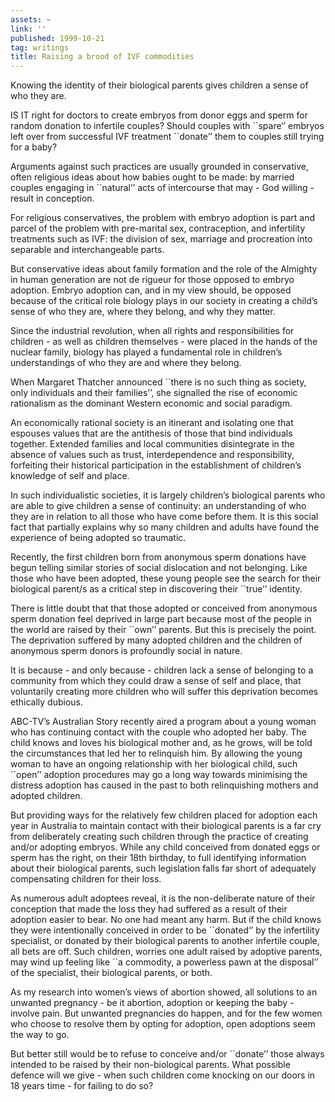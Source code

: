 ```yaml
---
assets: ~
link: ''
published: 1999-10-21
tag: writings
title: Raising a brood of IVF commodities
---
```

Knowing the identity of their biological parents gives children a sense
of who they are.

IS IT right for doctors to create embryos from donor eggs and sperm for
random donation to infertile couples? Should couples with \`\`spare‘’
embryos left over from successful IVF treatment \`\`donate’’ them to
couples still trying for a baby?

Arguments against such practices are usually grounded in conservative,
often religious ideas about how babies ought to be made: by married
couples engaging in \`\`natural’’ acts of intercourse that may - God
willing - result in conception.

For religious conservatives, the problem with embryo adoption is part
and parcel of the problem with pre-marital sex, contraception, and
infertility treatments such as IVF: the division of sex, marriage and
procreation into separable and interchangeable parts.

But conservative ideas about family formation and the role of the
Almighty in human generation are not de rigueur for those opposed to
embryo adoption. Embryo adoption can, and in my view should, be opposed
because of the critical role biology plays in our society in creating a
child’s sense of who they are, where they belong, and why they matter.

Since the industrial revolution, when all rights and responsibilities
for children - as well as children themselves - were placed in the hands
of the nuclear family, biology has played a fundamental role in
children’s understandings of who they are and where they belong.

When Margaret Thatcher announced \`\`there is no such thing as society,
only individuals and their families’’, she signalled the rise of
economic rationalism as the dominant Western economic and social
paradigm.

An economically rational society is an itinerant and isolating one that
espouses values that are the antithesis of those that bind individuals
together. Extended families and local communities disintegrate in the
absence of values such as trust, interdependence and responsibility,
forfeiting their historical participation in the establishment of
children’s knowledge of self and place.

In such individualistic societies, it is largely children’s biological
parents who are able to give children a sense of continuity: an
understanding of who they are in relation to all those who have come
before them. It is this social fact that partially explains why so many
children and adults have found the experience of being adopted so
traumatic.

Recently, the first children born from anonymous sperm donations have
begun telling similar stories of social dislocation and not belonging.
Like those who have been adopted, these young people see the search for
their biological parent/s as a critical step in discovering their
\`\`true’’ identity.

There is little doubt that that those adopted or conceived from
anonymous sperm donation feel deprived in large part because most of the
people in the world are raised by their \`\`own’’ parents. But this is
precisely the point. The deprivation suffered by many adopted children
and the children of anonymous sperm donors is profoundly social in
nature.

It is because - and only because - children lack a sense of belonging to
a community from which they could draw a sense of self and place, that
voluntarily creating more children who will suffer this deprivation
becomes ethically dubious.

ABC-TV’s Australian Story recently aired a program about a young woman
who has continuing contact with the couple who adopted her baby. The
child knows and loves his biological mother and, as he grows, will be
told the circumstances that led her to relinquish him. By allowing the
young woman to have an ongoing relationship with her biological child,
such \`\`open’’ adoption procedures may go a long way towards minimising
the distress adoption has caused in the past to both relinquishing
mothers and adopted children.

But providing ways for the relatively few children placed for adoption
each year in Australia to maintain contact with their biological parents
is a far cry from deliberately creating such children through the
practice of creating and/or adopting embryos. While any child conceived
from donated eggs or sperm has the right, on their 18th birthday, to
full identifying information about their biological parents, such
legislation falls far short of adequately compensating children for
their loss.

As numerous adult adoptees reveal, it is the non-deliberate nature of
their conception that made the loss they had suffered as a result of
their adoption easier to bear. No one had meant any harm. But if the
child knows they were intentionally conceived in order to be
\`\`donated‘’ by the infertility specialist, or donated by their
biological parents to another infertile couple, all bets are off. Such
children, worries one adult raised by adoptive parents, may wind up
feeling like \`\`a commodity, a powerless pawn at the disposal’’ of the
specialist, their biological parents, or both.

As my research into women’s views of abortion showed, all solutions to
an unwanted pregnancy - be it abortion, adoption or keeping the baby -
involve pain. But unwanted pregnancies do happen, and for the few women
who choose to resolve them by opting for adoption, open adoptions seem
the way to go.

But better still would be to refuse to conceive and/or \`\`donate’’
those always intended to be raised by their non-biological parents. What
possible defence will we give - when such children come knocking on our
doors in 18 years time - for failing to do so?